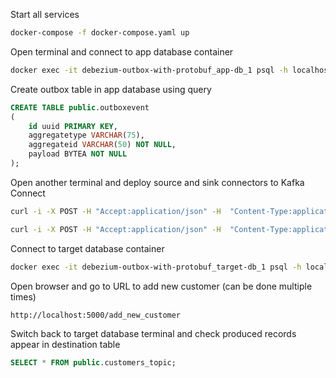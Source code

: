 Start all services
```bash
docker-compose -f docker-compose.yaml up
```

Open terminal and connect to app database container
```bash
docker exec -it debezium-outbox-with-protobuf_app-db_1 psql -h localhost -p 5432 -U postgres postgres
```

Create outbox table in app database using query
```sql
CREATE TABLE public.outboxevent
(
    id uuid PRIMARY KEY,
    aggregatetype VARCHAR(75),
    aggregateid VARCHAR(50) NOT NULL,
    payload BYTEA NOT NULL
);
```

Open another terminal and deploy source and sink connectors to Kafka Connect
```bash
curl -i -X POST -H "Accept:application/json" -H  "Content-Type:application/json" http://localhost:8083/connectors/ -d @./connectors/outbox-connector.json
```
```bash
curl -i -X POST -H "Accept:application/json" -H  "Content-Type:application/json" http://localhost:8083/connectors/ -d @./connectors/target-db-sink-connector.json
```

Connect to target database container
```bash
docker exec -it debezium-outbox-with-protobuf_target-db_1 psql -h localhost -p 5432 -U postgres postgres
```

Open browser and go to URL to add new customer (can be done multiple times)
```
http://localhost:5000/add_new_customer
```

Switch back to target database terminal and check produced records appear in destination table
```sql
SELECT * FROM public.customers_topic;
```
